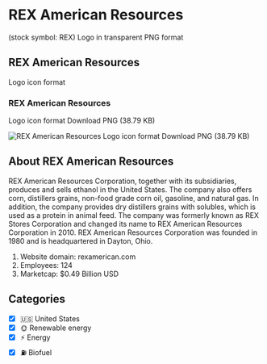 # REX American Resources
 (stock symbol: REX) Logo in transparent PNG format

## REX American Resources
 Logo icon format

### REX American Resources
 Logo icon format Download PNG (38.79 KB)

![REX American Resources
 Logo icon format Download PNG (38.79 KB)](/img/orig/REX-1ff3aa8b.png)

## About REX American Resources


REX American Resources Corporation, together with its subsidiaries, produces and sells ethanol in the United States. The company also offers corn, distillers grains, non-food grade corn oil, gasoline, and natural gas. In addition, the company provides dry distillers grains with solubles, which is used as a protein in animal feed. The company was formerly known as REX Stores Corporation and changed its name to REX American Resources Corporation in 2010. REX American Resources Corporation was founded in 1980 and is headquartered in Dayton, Ohio.

1. Website domain: rexamerican.com
2. Employees: 124
3. Marketcap: $0.49 Billion USD


## Categories
- [x] 🇺🇸 United States
- [x] 🌞 Renewable energy
- [x] ⚡ Energy
- [x] ⛽ Biofuel
